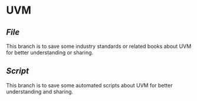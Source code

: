 # **UVM**
## *File*
This branch is to save some industry standards or related books about UVM for better understanding or sharing.
## *Script*
This branch is to save some automated scripts about UVM for better understanding and sharing.
